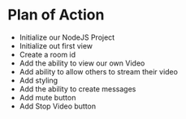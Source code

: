 # Plan of Action

- Initialize our NodeJS Project
- Initialize out first view
- Create a room id
- Add the ability to view our own Video
- Add ability to allow others to stream their video
- Add styling
- Add the ability to create messages
- Add mute button
- Add Stop Video button
